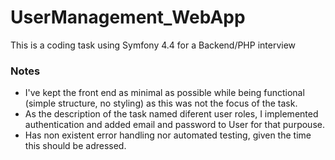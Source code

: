 # UserManagement_WebApp

This is a coding task using Symfony 4.4 for a Backend/PHP interview

### Notes

- I've kept the front end as minimal as possible while being functional (simple structure, no styling) as this was not the focus of the task.
- As the description of the task named diferent user roles, I implemented authentication and added email and password to User for that purpouse.
- Has non existent error handling nor automated testing, given the time this should be adressed.
